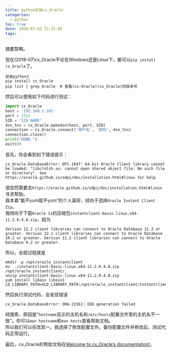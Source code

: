 ```yaml
---
title: python安装cx_Oracle
categories:
  - python
toc: true
date: 2018-07-03 21:21:09
tags:
---
```

摘要暂略。
<!-- more -->

现在(2018-07)cx_Oracle不论在Windows还是Linux下，都可以`pip install cx_Oracle`了。  
```
安装python3
pip install cx_Oracle
pip list | grep Oracle  # 查看(cx-Oracle)(cx_Oracle)的版本号
```
然后可以使用如下代码进行测试：
```python
import cx_Oracle
host = '192.168.1.101'
port = 1521
SID = 'SID_NAME'
dsn_tns = cx_Oracle.makedsn(host, port, SID)
connection = cx_Oracle.connect('用户名', '密码', dsn_tns)
connection.close()
print("DONE.")
exit(0)
```
首先，你会看到如下错误提示：
```
cx_Oracle.DatabaseError: DPI-1047: 64-bit Oracle Client library cannot be loaded: "libclntsh.so: cannot open shared object file: No such file or directory". See https://oracle.github.io/odpi/doc/installation.html#linux for help
```
很显然需要去`https://oracle.github.io/odpi/doc/installation.html#linux`寻求帮助。  
我本着“能不yum就不yum”的个人喜好，倾向于选择`Oracle Instant Client Zip`。  
我倾向于下载`Oracle 11`的压缩包`instantclient-basic-linux.x64-11.2.0.4.0.zip`，因为
```
Version 12.2 client libraries can connect to Oracle Database 11.2 or greater. Version 12.1 client libraries can connect to Oracle Database 10.2 or greater. Version 11.2 client libraries can connect to Oracle Database 9.2 or greater.
```
所以，全部过程就是
```shell
mkdir -p /opt/oracle_instantclient
mv  ./instantclient-basic-linux.x64-11.2.0.4.0.zip /opt/oracle_instantclient/.
unzip instantclient-basic-linux.x64-11.2.0.4.0.zip
yum install libaio libaio1
LD_LIBRARY_PATH=$LD_LIBRARY_PATH:/opt/oracle_instantclient/instantclient_11_2
```
然后执行测试代码，会发现错误
```
cx_Oracle.DatabaseError: ORA-21561: OID generation failed
```
经搜索，原因是“`hostname`显示的主机名和`/etc/hosts`配置文件里的主机名不一致”。你可以`man hostname`和`man hosts`查看帮助文档。  
所以我们可以任改其一。我选择了修改配置文件。备份配置文件并修改后，测试代码正常运行。

最后，cx_Oracle的帮助文档在[Welcome to cx_Oracle’s documentation!](http://cx-oracle.readthedocs.io/en/latest/index.html)。
